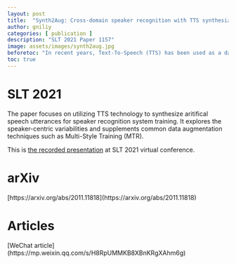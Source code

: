 ```yaml
---
layout: post
title:  "Synth2Aug: Cross-domain speaker recognition with TTS synthesized speech"
author: gniliy
categories: [ publication ]
description: "SLT 2021 Paper 1157"
image: assets/images/synth2aug.jpg
beforetoc: "In recent years, Text-To-Speech (TTS) has been used as a data augmentation technique for speech recognition to help complement inadequacies in the training data. Correspondingly, we investigate the use of a multi-speaker TTS system to synthesize speech in support of speaker recognition. In this study we focus the analysis on tasks where a relatively small number of speakers is available for training. We observe on our datasets that TTS synthesized speech improves cross-domain speaker recognition performance and can be combined effectively with multi-style training. Additionally, we explore the effectiveness of different types of text transcripts used for TTS synthesis. Results suggest that matching the textual content of the target domain is a good practice, and if that is not feasible, a transcript with a sufficiently large vocabulary is recommended."
toc: true
---
```


<h1 id="h1.1"> SLT 2021 </h1>
The paper focuses on utilizing TTS technology to synthesize aritifical speech utterances for speaker recognition
system training. It explores the speaker-centric variabilities and supplements common data augmentation techniques
such as Multi-Style Training (MTR).

This is [the recorded presentation](https://www.youtube.com/watch?v=0mxTWvqTRd4) at SLT 2021 virtual conference.

<h1 id="h1.2"> arXiv </h1>
[https://arxiv.org/abs/2011.11818](https://arxiv.org/abs/2011.11818)

<h1 id="h1.3"> Articles </h1>
[WeChat article](https://mp.weixin.qq.com/s/H8RpUMMKB8XBnKRgXAhm6g)

